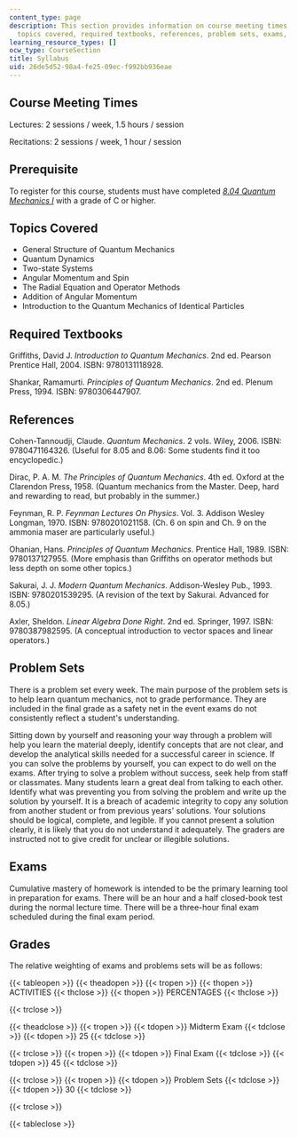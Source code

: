 ```yaml
---
content_type: page
description: This section provides information on course meeting times, prerequisites,
  topics covered, required textbooks, references, problem sets, exams, and grading.
learning_resource_types: []
ocw_type: CourseSection
title: Syllabus
uid: 26de5d52-98a4-fe25-09ec-f992bb936eae
---
```


Course Meeting Times
--------------------

Lectures: 2 sessions / week, 1.5 hours / session

Recitations: 2 sessions / week, 1 hour / session

Prerequisite
------------

To register for this course, students must have completed [_8.04 Quantum Mechanics I_](/courses/8-04-quantum-physics-i-spring-2016) with a grade of C or higher.

Topics Covered
--------------

*   General Structure of Quantum Mechanics
*   Quantum Dynamics
*   Two-state Systems
*   Angular Momentum and Spin
*   The Radial Equation and Operator Methods
*   Addition of Angular Momentum
*   Introduction to the Quantum Mechanics of Identical Particles

Required Textbooks
------------------

Griffiths, David J. _Introduction to Quantum Mechanics_. 2nd ed. Pearson Prentice Hall, 2004. ISBN: 9780131118928.

Shankar, Ramamurti. _Principles of Quantum Mechanics_. 2nd ed. Plenum Press, 1994. ISBN: 9780306447907.

References
----------

Cohen-Tannoudji, Claude. _Quantum Mechanics_. 2 vols. Wiley, 2006. ISBN: 9780471164326. (Useful for 8.05 and 8.06: Some students find it too encyclopedic.)

Dirac, P. A. M. _The Principles of Quantum Mechanics_. 4th ed. Oxford at the Clarendon Press, 1958. (Quantum mechanics from the Master. Deep, hard and rewarding to read, but probably in the summer.)

Feynman, R. P. _Feynman Lectures On Physics_. Vol. 3. Addison Wesley Longman, 1970. ISBN: 9780201021158. (Ch. 6 on spin and Ch. 9 on the ammonia maser are particularly useful.)

Ohanian, Hans. _Principles of Quantum Mechanics_. Prentice Hall, 1989. ISBN: 9780137127955. (More emphasis than Griffiths on operator methods but less depth on some other topics.)

Sakurai, J. J. _Modern Quantum Mechanics_. Addison-Wesley Pub., 1993. ISBN: 9780201539295. (A revision of the text by Sakurai. Advanced for 8.05.)

Axler, Sheldon. _Linear Algebra Done Right_. 2nd ed. Springer, 1997. ISBN: 9780387982595. (A conceptual introduction to vector spaces and linear operators.)

Problem Sets
------------

There is a problem set every week. The main purpose of the problem sets is to help learn quantum mechanics, not to grade performance. They are included in the final grade as a safety net in the event exams do not consistently reflect a student's understanding.

Sitting down by yourself and reasoning your way through a problem will help you learn the material deeply, identify concepts that are not clear, and develop the analytical skills needed for a successful career in science. If you can solve the problems by yourself, you can expect to do well on the exams. After trying to solve a problem without success, seek help from staff or classmates. Many students learn a great deal from talking to each other. Identify what was preventing you from solving the problem and write up the solution by yourself. It is a breach of academic integrity to copy any solution from another student or from previous years' solutions. Your solutions should be logical, complete, and legible. If you cannot present a solution clearly, it is likely that you do not understand it adequately. The graders are instructed not to give credit for unclear or illegible solutions.

Exams
-----

Cumulative mastery of homework is intended to be the primary learning tool in preparation for exams. There will be an hour and a half closed-book test during the normal lecture time. There will be a three-hour final exam scheduled during the final exam period.

Grades
------

The relative weighting of exams and problems sets will be as follows:

{{< tableopen >}}
{{< theadopen >}}
{{< tropen >}}
{{< thopen >}}
ACTIVITIES
{{< thclose >}}
{{< thopen >}}
PERCENTAGES
{{< thclose >}}

{{< trclose >}}

{{< theadclose >}}
{{< tropen >}}
{{< tdopen >}}
Midterm Exam
{{< tdclose >}}
{{< tdopen >}}
25
{{< tdclose >}}

{{< trclose >}}
{{< tropen >}}
{{< tdopen >}}
Final Exam
{{< tdclose >}}
{{< tdopen >}}
45
{{< tdclose >}}

{{< trclose >}}
{{< tropen >}}
{{< tdopen >}}
Problem Sets
{{< tdclose >}}
{{< tdopen >}}
30
{{< tdclose >}}

{{< trclose >}}

{{< tableclose >}}